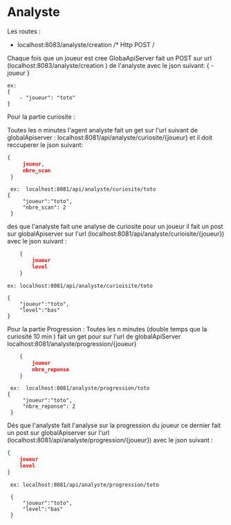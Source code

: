 # Analyste




Les routes :
- localhost:8083/analyste/creation     /* Http POST /



Chaque fois que un joueur est cree  GlobaApiServer fait un POST sur url (localhost:8083/analyste/creation ) de l'analyste avec le json suivant:
    {
        - joueur
    }

    ex:
    {
        - "joueur": "toto"
    }
    

Pour la partie curiosite :

Toutes les n minutes l'agent analyste fait un get sur l'url suivant de globalApiserver : localhost:8081/api/analyste/curiosite/{joueur}
 et il  doit reccuperer le json suivant:

``` json 
{
     joueur,
     nbre_scan
 }
```
     ex:  localhost:8081/api/analyste/curiosite/toto
    {
         "joueur":"toto",
         "nbre_scan": 2
     }

des que l'analyste fait une analyse de curiosite pour un joueur il fait un post sur globalApiserver sur l'url (localhost:8081/api/analyste/curioisite/{joueur}) 
 avec le json suivant :
``` json
    {
        joueur
        level
    }
```
    ex: localhost:8081/api/analyste/curioisite/toto

    {
        "joueur":"toto",
        "level":"bas"
    }

Pour la partie Progression : 
Toutes les n minutes (double temps que la curiosité 10 min ) fait un get pour sur l'url de globalApiServer localhost:8081/analyste/progression/{joueur}
 ```json
     {
         joueur
         nbre_reponse
     }
 ```

     ex:  localhost:8081/analyste/progression/toto
    {
         "joueur":"toto",
         "nbre_reponse": 2
     }
     
 Dés que l'analyste fait l'analyse sur la progression du joueur 
 ce dernier fait un post sur globalApiserver sur l'url (localhost:8081/api/analyste/progression/{joueur}) 
  avec le json suivant :
 ```json
 {
     joueur
     level
 }
```
 
     ex: localhost:8081/api/analyste/progression/toto
 
     {
         "joueur":"toto",
         "level":"bas"
     }